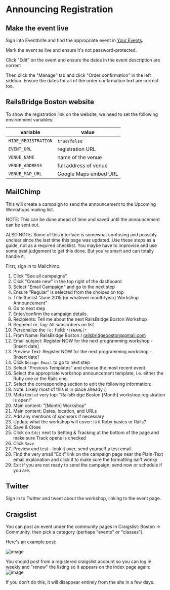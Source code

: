 # Announcing Registration

## Make the event live

Sign into Eventbrite and find the appropriate event in [Your Events][events].

[events]: https://www.eventbrite.com/myevents/

Mark the event as live and ensure it's not password-protected.

Click "Edit" on the event and ensure the dates in the event description are correct

Then click the "Manage" tab and click "Order confirmation" in the left sidebar.
Ensure the dates for all of the order confirmation text are correct too.

## RailsBridge Boston website

To show the registration link on the website, we need to set the following
environment variables:

|variable|value|
|---|---|
|`HIDE_REGISTRATION`|`true`/`false`|
|`EVENT_URL`|registration URL|
|`VENUE_NAME`|name of the venue|
|`VENUE_ADDRESS`|full address of venue|
|`VENUE_MAP_URL`|Google Maps embed URL|

## MailChimp

This will create a campaign to send the announcement to the Upcoming Workshops
mailing list.

NOTE: This can be done ahead of time and saved until the announcement can be
sent out.

ALSO NOTE: Some of this interface is somewhat confusing and possibly unclear since the last time this page was updated. Use these steps as a guide, not as a required checklist. You maybe have to improvise and use some best judgement to get this done. But you're smart and can totally handle it.

First, sign in to Mailchimp.

1. Click "See all campaigns" 
2. Click "Create new" in the top right of the dashboard
3. Select "Email Campaign" and go to the next step
4. Ensure "Regular" is selected from the choices on top
5. Title the list "June 2015 (or whatever month/year) Workshop Announcement"
6. Go to next step
7. Enter/confirm the campaign details.
  1. Recipients: Tell me about the next RailsBridge Boston Workshop
  2. Segment or Tag: All subscribers on list
  3. Personalize the `To:` field: `*|FNAME|*`
  4. From Name: RailsBridge Boston / railsbridgeboston@gmail.com
  5. Email subject: Register NOW for the next programming workshop - [Insert date]
  6. Preview Text: Register NOW for the next programming workshop - [Insert date]
9. Click `Design Email` to go to next step
10. Select "Previous Templates" and choose the most recent event
11. Select the appropriate workshop announcement template, i.e. either the Ruby
   one or the Rails one.
12. Select the corresponding section to edit the following information:
   1. Note: Likely most of this is in place already :)
   2. Meta text at very top: "RailsBridge Boston [Month] workshop registration
      is open!"
   3. Main content: "[Month] Workshop"
   4. Main content:  Dates, location, and URLs
   5. Add any mentions of sponsors if necessary
   6. Update what the workshop will cover: is it Ruby basics or Rails?
13. Save & Close
14. Click on `Edit` next to Setting & Tracking at the bottom of the page and make sure Track opens is checked
15. Click `Save`
16. Preview and test - look it over, send yourself a test email.
17. Find the very small "Edit" link on the campaign page near the Plain-Text email explanation and click it to make sure the formatting isn't wonky
18. Exit if you are not ready to send the campaign; send now or schedule if you are.

## Twitter

Sign in to Twitter and tweet about the workshop, linking to the event page.

## Craigslist

You can post an event under the community pages in Craigslist: Boston -> Community, then pick a category (perhaps "events" or "classes"). 

Here's an example post:

![image](https://github.com/railsbridge-boston/cookbook/assets/222655/1c782277-689f-446d-9461-7d077a997988)

You should post from a registered craigslist account so you can log in weekly and "renew" the listing so it appears on the index page again: 
![image](https://github.com/railsbridge-boston/cookbook/assets/222655/5fd52b40-ffbf-4e1c-90db-ebd1237c7299)

If you don't do this, it will disappear entirely from the site in a few days.
